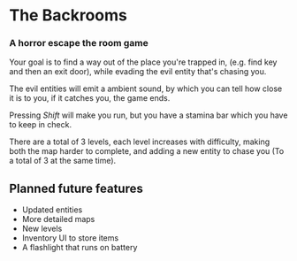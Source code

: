 # The Backrooms

### A horror escape the room game

Your goal is to find a way out of the place you're trapped in, (e.g. find key and then an exit door), while evading the evil entity that's chasing you.

The evil entities will emit a ambient sound, by which you can tell how close it is to you, if it catches you, the game ends.

Pressing _Shift_ will make you run, but you have a stamina bar which you have to keep in check.

There are a total of 3 levels, each level increases with difficulty, making both the map harder to complete, and adding a new entity to chase you (To a total of 3 at the same time).

## Planned future features

* Updated entities
* More detailed maps
* New levels
* Inventory UI to store items
* A flashlight that runs on battery
